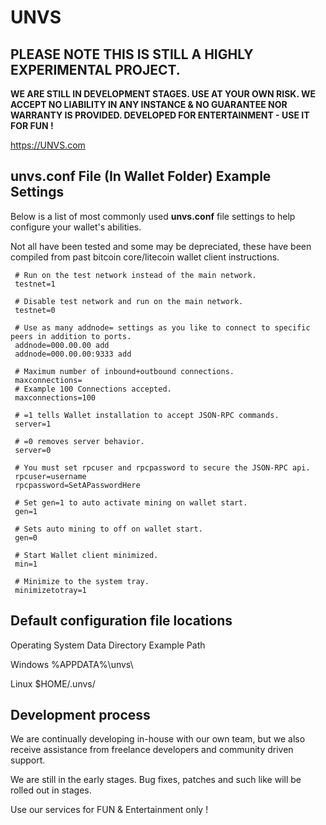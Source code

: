 UNVS 
=============

<b>PLEASE NOTE THIS IS STILL A HIGHLY EXPERIMENTAL PROJECT. 
----------------
WE ARE STILL IN DEVELOPMENT STAGES. USE AT YOUR OWN RISK. WE ACCEPT NO LIABILITY IN ANY INSTANCE & NO GUARANTEE NOR WARRANTY IS PROVIDED. DEVELOPED FOR ENTERTAINMENT - USE IT FOR FUN !</b>

https://UNVS.com


unvs.conf File (In Wallet Folder) Example Settings
----------------

Below is a list of most commonly used **unvs.conf** file settings to help configure your wallet's abilities.

Not all have been tested and some may be depreciated, these have been compiled from past bitcoin core/litecoin wallet client instructions.

```
 # Run on the test network instead of the main network.
 testnet=1
 
 # Disable test network and run on the main network.
 testnet=0
 
 # Use as many addnode= settings as you like to connect to specific peers in addition to ports.
 addnode=000.00.00 add
 addnode=000.00.00:9333 add

 # Maximum number of inbound+outbound connections.
 maxconnections=
 # Example 100 Connections accepted.
 maxconnections=100
 
 # =1 tells Wallet installation to accept JSON-RPC commands.
 server=1
 
 # =0 removes server behavior.
 server=0
 
 # You must set rpcuser and rpcpassword to secure the JSON-RPC api.
 rpcuser=username
 rpcpassword=SetAPasswordHere
 
 # Set gen=1 to auto activate mining on wallet start.
 gen=1
 
 # Sets auto mining to off on wallet start.
 gen=0
 
 # Start Wallet client minimized.
 min=1
 
 # Minimize to the system tray.
 minimizetotray=1 
```

Default configuration file locations
-----------------------------------

Operating System	Data Directory	Example Path

Windows	%APPDATA%\unvs\	

Linux	$HOME/.unvs/



Development process
-------------------

We are continually developing in-house with our own team, but we also receive assistance from freelance developers and community driven support.

We are still in the early stages. Bug fixes, patches and such like will be rolled out in stages. 

Use our services for FUN & Entertainment only !
